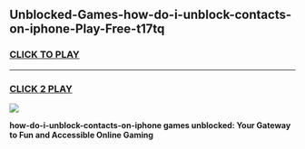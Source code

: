 
## Unblocked-Games-how-do-i-unblock-contacts-on-iphone-Play-Free-t17tq
<h3>
<a href="https://premium76.site?title=how-do-i-unblock-contacts-on-iphone&ref=23A">CLICK TO PLAY</a></h3>
<hr>

<h3>
<a href="https://premium76.site?title=how-do-i-unblock-contacts-on-iphone&ref=23A">CLICK 2 PLAY</a>
  
</h3>

<a href="https://premium76.site?title=how-do-i-unblock-contacts-on-iphone&ref=23A"><img src="https://clearcache.store/games.png"></a>


**how-do-i-unblock-contacts-on-iphone games unblocked: Your Gateway to Fun and Accessible Online Gaming**

